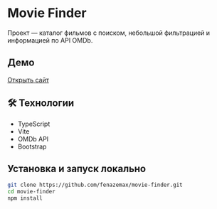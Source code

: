 # Movie Finder 

Проект — каталог фильмов с поиском, небольшой фильтрацией и информацией по API OMDb.

## Демо

[Открыть сайт](https://fenazemax.github.io/movie_finder/)

## 🛠 Технологии

- TypeScript
- Vite
- OMDb API
- Bootstrap

## Установка и запуск локально

```bash
git clone https://github.com/fenazemax/movie-finder.git
cd movie-finder
npm install